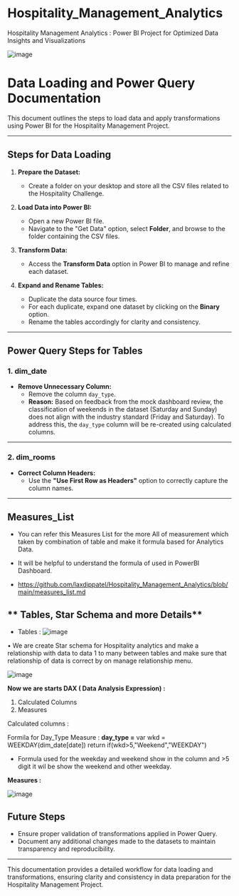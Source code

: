 # Hospitality_Management_Analytics
Hospitality Management Analytics : Power BI Project for Optimized Data Insights and Visualizations


![image](https://github.com/user-attachments/assets/48d39d95-6452-4df5-b3a9-e115794a991a)




# Data Loading and Power Query Documentation

This document outlines the steps to load data and apply transformations using Power BI for the Hospitality Management Project.

---

## **Steps for Data Loading**

1. **Prepare the Dataset:**
   - Create a folder on your desktop and store all the CSV files related to the Hospitality Challenge.

2. **Load Data into Power BI:**
   - Open a new Power BI file.
   - Navigate to the "Get Data" option, select **Folder**, and browse to the folder containing the CSV files.

3. **Transform Data:**
   - Access the **Transform Data** option in Power BI to manage and refine each dataset.

4. **Expand and Rename Tables:**
   - Duplicate the data source four times.
   - For each duplicate, expand one dataset by clicking on the **Binary** option.
   - Rename the tables accordingly for clarity and consistency.

---

## **Power Query Steps for Tables**

### **1. dim_date**

- **Remove Unnecessary Column:**
  - Remove the column `day_type`.
  - **Reason:** Based on feedback from the mock dashboard review, the classification of weekends in the dataset (Saturday and Sunday) does not align with the industry standard (Friday and Saturday). To address this, the `day_type` column will be re-created using calculated columns.

---

### **2. dim_rooms**

- **Correct Column Headers:**
  - Use the **"Use First Row as Headers"** option to correctly capture the column names.

---

## **Measures_List**

- You can refer this Measures List for the more All of measurement which taken by combination of table and make it formula based for Analytics Data.
- It will be helpful to understand the formula of used in PowerBI Dashboard.
  
- https://github.com/laxdippatel/Hospitality_Management_Analytics/blob/main/measures_list.md


## ** Tables, Star Schema and more Details**
- Tables :
  ![image](https://github.com/user-attachments/assets/6cbd27f2-daf0-47ae-aeb0-14abaac9a5b2)
  

•	We are create Star schema for Hospitality analytics and make a relationship with data to data 1 to many between tables and make sure that relationship of data is correct by on manage relationship menu.

![image](https://github.com/user-attachments/assets/627e4147-2901-4f10-a3b8-44d090ac92cd)


**Now we are starts DAX ( Data Analysis Expression) :**
1.	 Calculated Columns
2.	Measures

Calculated columns  :  

Formila for Day_Type Measure :
**day_type =**
var wkd = WEEKDAY(dim_date[date]) 
return if(wkd>5,"Weekend","WEEKDAY")

- Formula used for the weekday and weekend show in the column and >5 digit it wil be show the weekend and other weekday.

**Measures :**

![image](https://github.com/user-attachments/assets/b5b643c1-f1bd-4d86-872d-1b5e87ba9f27)


  
## **Future Steps**

- Ensure proper validation of transformations applied in Power Query.
- Document any additional changes made to the datasets to maintain transparency and reproducibility.

---

This documentation provides a detailed workflow for data loading and transformations, ensuring clarity and consistency in data preparation for the Hospitality Management Project.
